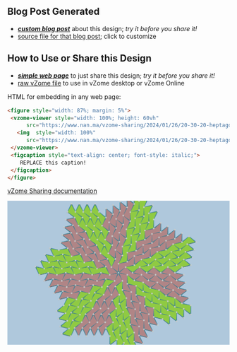 
## Blog Post Generated

 - [***custom blog post***](<https://www.nan.ma/vzome-sharing/2024/01/26/heptagon_tiling_ghee-20-30-20.html>) about this design; *try it before you share it!*
 - [source file for that blog post](<https://github.com/nanma80/vzome-sharing/edit/main/_posts/2024-01-26-heptagon_tiling_ghee-20-30-20.md>); click to customize
 


## How to Use or Share this Design

 - [***simple web page***](<https://www.nan.ma/vzome-sharing/2024/01/26/20-30-20-heptagon_tiling_ghee/>) to just share this design; *try it before you share it!*
 - [raw vZome file](<https://raw.githubusercontent.com/nanma80/vzome-sharing/main/2024/01/26/20-30-20-heptagon_tiling_ghee/heptagon_tiling_ghee.vZome>) to use in vZome desktop or vZome Online
 
 HTML for embedding in any web page:
 ```html
<figure style="width: 87%; margin: 5%">
  <vzome-viewer style="width: 100%; height: 60vh"
       src="https://www.nan.ma/vzome-sharing/2024/01/26/20-30-20-heptagon_tiling_ghee/heptagon_tiling_ghee.vZome" >
    <img  style="width: 100%"
       src="https://www.nan.ma/vzome-sharing/2024/01/26/20-30-20-heptagon_tiling_ghee/heptagon_tiling_ghee.png" >
  </vzome-viewer>
  <figcaption style="text-align: center; font-style: italic;">
     REPLACE this caption!
  </figcaption>
</figure>
 ```

[vZome Sharing documentation](https://vzome.github.io/vzome/sharing.html#how-it-works)

![Image](<heptagon_tiling_ghee.png>)


